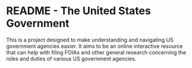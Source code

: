 # README - The United States Government

This is a project designed to make understanding and navigating US government agencies easier. It aims to be an online interactive resource that can help with filing FOIAs and other general research concerning the roles and duties of various US government agencies.

